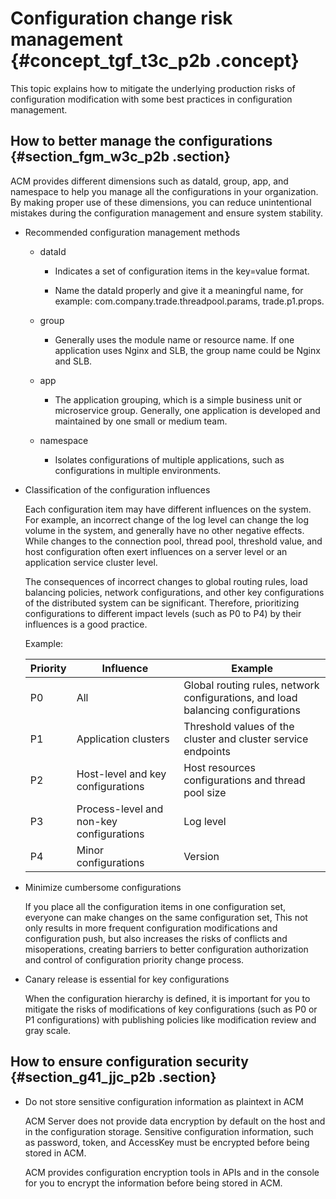 # Configuration change risk management {#concept_tgf_t3c_p2b .concept}

This topic explains how to mitigate the underlying production risks of configuration modification with some best practices in configuration management.

## How to better manage the configurations {#section_fgm_w3c_p2b .section}

ACM provides different dimensions such as dataId, group, app, and namespace to help you manage all the configurations in your organization. By making proper use of these dimensions, you can reduce unintentional mistakes during the configuration management and ensure system stability.

-   Recommended configuration management methods
    -   dataId

        -   Indicates a set of configuration items in the key=value format.

        -   Name the dataId properly and give it a meaningful name, for example: com.company.trade.threadpool.params, trade.p1.props.

    -   group

        -   Generally uses the module name or resource name. If one application uses Nginx and SLB, the group name could be Nginx and SLB.
    -   app

        -   The application grouping, which is a simple business unit or microservice group. Generally, one application is developed and maintained by one small or medium team.
    -   namespace

        -   Isolates configurations of multiple applications, such as configurations in multiple environments.
-   Classification of the configuration influences

    Each configuration item may have different influences on the system. For example, an incorrect change of the log level can change the log volume in the system, and generally have no other negative effects. While changes to the connection pool, thread pool, threshold value, and host configuration often exert influences on a server level or an application service cluster level.

    The consequences of incorrect changes to global routing rules, load balancing policies, network configurations, and other key configurations of the distributed system can be significant. Therefore, prioritizing configurations to different impact levels \(such as P0 to P4\) by their influences is a good practice.

    Example:

    |Priority|Influence|Example|
    |--------|---------|-------|
    |P0|All|Global routing rules, network configurations, and load balancing configurations|
    |P1|Application clusters|Threshold values of the cluster and cluster service endpoints|
    |P2|Host-level and key configurations|Host resources configurations and thread pool size|
    |P3|Process-level and non-key configurations|Log level|
    |P4|Minor configurations|Version|

-   Minimize cumbersome configurations

    If you place all the configuration items in one configuration set, everyone can make changes on the same configuration set, This not only results in more frequent configuration modifications and configuration push, but also increases the risks of conflicts and misoperations, creating barriers to better configuration authorization and control of configuration priority change process.

-   Canary release is essential for key configurations

    When the configuration hierarchy is defined, it is important for you to mitigate the risks of modifications of key configurations \(such as P0 or P1 configurations\) with publishing policies like modification review and gray scale.


## How to ensure configuration security {#section_g41_jjc_p2b .section}

-   Do not store sensitive configuration information as plaintext in ACM

    ACM Server does not provide data encryption by default on the host and in the configuration storage. Sensitive configuration information, such as password, token, and AccessKey must be encrypted before being stored in ACM.

    ACM provides configuration encryption tools in APIs and in the console for you to encrypt the information before being stored in ACM.


